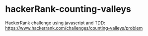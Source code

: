 # hackerRank-counting-valleys
HackerRank challenge using javascript and TDD: https://www.hackerrank.com/challenges/counting-valleys/problem
